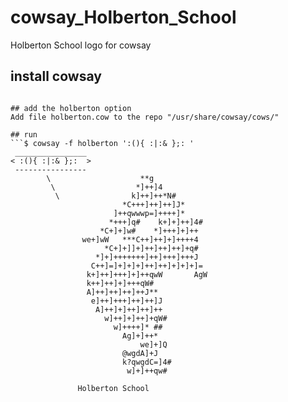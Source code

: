 # cowsay_Holberton_School
Holberton School logo for cowsay

## install cowsay
```sudo apt-get install cowsay

## add the holberton option
Add file holberton.cow to the repo "/usr/share/cowsay/cows/"

## run
```$ cowsay -f holberton ':(){ :|:& };: '
 ________________
< :(){ :|:& };:  >
 ----------------
        \                    **g
         \                  *]++]4
          \                k]++]++*N#
                         *C+++]++]++]J*
                       ]++qwwwp=]++++]*
                      *+++]q#    k+]+]++]4#
                    *C+]+]w#    *]+++]+]++
                we+]wW   ***C++]++]+]++++4
                     *C+]+]]+]++]++]++]+q#
                   *]+]+++++++]++]+++]+++J
                  C++]=]+]+]+]++]++]+]+]+]=
                 k+]++]+++]+]++qwW       AgW
                 k++]++]+]+++qW#
                 A]++]++]++]++J**
                  e]++]+++]++]++]J
                   A]++]+]++]++]++
                     w]++]+]++]+qW#
                       w]++++]* ##
                         Ag]+]++*
                             we]+]Q
                         @wgdA]+J
                         k?qwgdC=]4#
                          w]+]++qw#

               Holberton School

